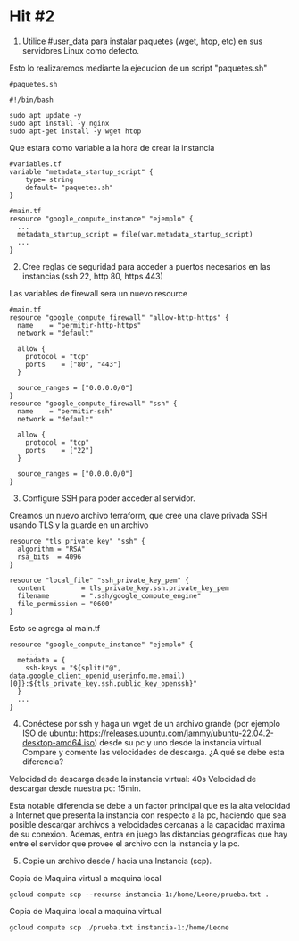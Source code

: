 # Hit #2

1. Utilice #user_data para instalar paquetes (wget, htop, etc) en sus servidores Linux como defecto.

Esto lo realizaremos mediante la ejecucion de un script "paquetes.sh"

```
#paquetes.sh

#!/bin/bash

sudo apt update -y 
sudo apt install -y nginx
sudo apt-get install -y wget htop
```

Que estara como variable a la hora de crear la instancia

```
#variables.tf
variable "metadata_startup_script" {
    type= string
    default= "paquetes.sh"
}
```

```
#main.tf
resource "google_compute_instance" "ejemplo" {
  ...
  metadata_startup_script = file(var.metadata_startup_script)
  ...
}
```

2. Cree reglas de seguridad para acceder a puertos necesarios en las instancias (ssh 22, http 80, https 443)

Las variables de firewall sera un nuevo resource

```
#main.tf
resource "google_compute_firewall" "allow-http-https" {
  name    = "permitir-http-https"
  network = "default"

  allow {
    protocol = "tcp"
    ports    = ["80", "443"]
  }

  source_ranges = ["0.0.0.0/0"]
}
resource "google_compute_firewall" "ssh" {
  name    = "permitir-ssh"
  network = "default"

  allow {
    protocol = "tcp"
    ports    = ["22"]
  }

  source_ranges = ["0.0.0.0/0"]
}
```

3. Configure SSH para poder acceder al servidor.

Creamos un nuevo archivo terraform, que cree una clave privada SSH usando TLS y la guarde en un archivo

```
resource "tls_private_key" "ssh" {
  algorithm = "RSA"
  rsa_bits  = 4096
}

resource "local_file" "ssh_private_key_pem" {
  content         = tls_private_key.ssh.private_key_pem
  filename        = ".ssh/google_compute_engine"
  file_permission = "0600"
}
```

Esto se agrega al main.tf

```
resource "google_compute_instance" "ejemplo" {
    ...
  metadata = {
    ssh-keys = "${split("@", data.google_client_openid_userinfo.me.email)[0]}:${tls_private_key.ssh.public_key_openssh}"
  }
  ...
}
```

4. Conéctese por ssh y haga un wget de un archivo grande (por ejemplo ISO de ubuntu: https://releases.ubuntu.com/jammy/ubuntu-22.04.2-desktop-amd64.iso) desde su pc y uno desde la instancia virtual.  Compare y comente las velocidades de descarga. ¿A qué se debe esta diferencia?

Velocidad de descarga desde la instancia virtual: 40s
Velocidad de descargar desde nuestra pc: 15min.

Esta notable diferencia se debe a un factor principal que es la alta velocidad a Internet que presenta la instancia con respecto a la pc, haciendo que sea posible descargar archivos a velocidades cercanas a la capacidad maxima de su conexion. Ademas, entra en juego las distancias geograficas que hay entre el servidor que provee el archivo con la instancia y la pc.

5. Copie un archivo desde / hacia una Instancia (scp).

Copia de Maquina virtual a maquina local

```
gcloud compute scp --recurse instancia-1:/home/Leone/prueba.txt .
```

Copia de Maquina local a maquina virtual

```
gcloud compute scp ./prueba.txt instancia-1:/home/Leone
```